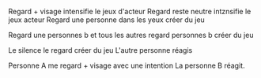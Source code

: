 Regard + visage intensifie le jeux d'acteur
Regard reste neutre intznsifie le jeux acteur
Regard une personne dans les yeux créer du jeu

Regard une personnes b et tous les autres regard personnes b créer du jeu

Le silence le regard créer du jeu
L'autre personne réagis

Personne A me regard + visage avec une intention La personne B réagit.